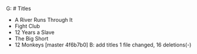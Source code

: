 G: # Titles

* A River Runs Through It
* Fight Club
* 12 Years a Slave
* The Big Short
* 12 Monkeys
[master 4f6b7b0] B: add titles
 1 file changed, 16 deletions(-)
